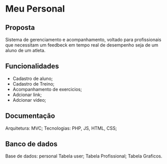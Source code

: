 # Meu Personal

## Proposta
Sistema de gerenciamento e acompanhamento, voltado para profissionais que 
necessitam um feedbeck em tempo real de desempenho seja de um aluno  de um atleta.

## Funcionalidades
- Cadastro de aluno;
- Cadastro de Treino;
- Acompanhamento de exercicios;
- Adcionar link;
- Adcionar vídeo;

## Documentação
Arquitetura: MVC;
Tecnologias: PHP, JS, HTML, CSS;

## Banco de dados
Base de dados: personal
Tabela user;
Tabela Profissional;
Tabela Graficos.

